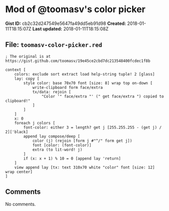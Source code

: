 # Mod of @toomasv's color picker

**Gist ID:** cb2c32d247549e5647fa49dd5eb91d98
**Created:** 2018-01-11T18:15:07Z
**Last updated:** 2018-01-11T18:15:08Z

## File: `toomasv-color-picker.red`

```Red
; The original is at https://gist.github.com/toomasv/19e45ce2cbd7dc213548400fcdec1f8b

context [
	colors: exclude sort extract load help-string tuple! 2 [glass]
	lay: copy [
	    style color: base 70x70 font [size: 8] wrap top on-down [
			write-clipboard form face/extra
			tx/data: rejoin [
			    "Color '" face/extra "' (" get face/extra ") copied to clipboard!"
			]
		]
	]
	x: 0 
	foreach j colors [
		font-color: either 3 = length? get j [255.255.255 - (get j) / 2]['black]
		append lay compose/deep [
			color (j) (rejoin [form j #"^/" form get j])
			font [color: (font-color)] 
			extra (to lit-word! j)
		] 
		if (x: x + 1) % 10 = 0 [append lay 'return]
	] 
	view append lay [tx: text 310x70 white "color" font [size: 12] wrap center]
]

```

## Comments

No comments.
